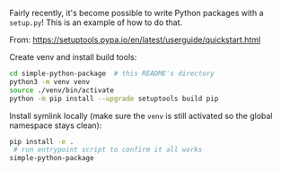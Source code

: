 Fairly recently, it's become possible to write Python packages with a `setup.py`! This is an example of how to do that.

From: https://setuptools.pypa.io/en/latest/userguide/quickstart.html

Create venv and install build tools:

```bash
cd simple-python-package  # this README's directory
python3 -m venv venv
source ./venv/bin/activate
python -m pip install --upgrade setuptools build pip
```

Install symlink locally (make sure the `venv` is still activated so the global namespace stays clean):

```bash
pip install -e .
 # run entrypoint script to confirm it all works
simple-python-package
```


